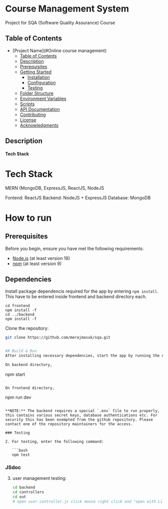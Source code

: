 # Course Management System
Project for SQA (Software Quality Assurance) Course

## Table of Contents

- [Project Name](#Online course management)
  - [Table of Contents](#table-of-contents)
  - [Description](#description)
  - [Prerequisites](#prerequisites)
  - [Getting Started](#getting-started)
    - [Installation](#installation)
    - [Configuration](#configuration)
    - [Testing](#testing)
  - [Folder Structure](#folder-structure)
  - [Environment Variables](#environment-variables)
  - [Scripts](#scripts)
  - [API Documentation](#api-documentation)
  - [Contributing](#contributing)
  - [License](#license)
  - [Acknowledgments](#acknowledgments)

## Description
#### Tech Stack

# Tech Stack
MERN (MongoDB, ExpressJS, ReactJS, NodeJS

Fontend: ReactJS
Backend: NodeJS + ExpressJS
Database: MongoDB


# How to run
## Prerequisites

Before you begin, ensure you have met the following requirements:

- [Node.js](https://nodejs.org/) (at least version 18)
- [npm](https://www.npmjs.com/) (at least version 9)


## Dependencies
Install package dependencis required for the app by entering `npm install`. This have to be entered inside frontend and backend directory each.

```
cd frontend
npm install -f
cd ../backend
npm install -f
```

Clone the repository:

   ```bash
   git clone https://github.com/merajmasuk/sqa.git


## Build & Run
After installing necessary dependencies, start the app by running the nodemon service.

On backend directory,
```
npm start
```

On frontend directory,
```
npm run dev
```

**NOTE:** The backend requires a special `.env` file to run properly, this contains various secret keys, database authentications etc. For security this has been exempted from the github repository. Please contact one of the repository maintainers for the access.

### Testing

2. For testing, enter the following command:

   ```bash
   npm test
   ```

### JSdoc

3. user management testing:

   ```bash
   cd backend
   cd controllers
   cd out
   # open user.controller.js click mouse right click and "open with Live server" button.
   ```
